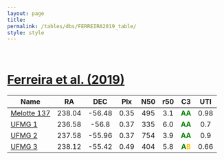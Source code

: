 ```yaml
---
layout: page
title:  
permalink: /tables/dbs/FERREIRA2019_table/
style: style
---
```


&nbsp;
# [Ferreira et al. (2019)](https://scixplorer.org/abs/2019MNRAS.483.5508F)

| Name | RA | DEC | Plx | N50 | r50 | C3 | UTI |
| --- | :-: | :-: | :-: | :-: | :-: | :-: | :-: |
| [Melotte 137](/_clusters/melotte137/) | 238.04 | -56.48 | 0.35 | 495 | 3.1 | <span style="color: green; font-weight: bold;">A</span><span style="color: green; font-weight: bold;">A</span> | 0.98  |
| [UFMG 1](/_clusters/ufmg1/) | 236.58 | -56.8 | 0.37 | 335 | 6.0 | <span style="color: green; font-weight: bold;">A</span><span style="color: green; font-weight: bold;">A</span> | 0.7  |
| [UFMG 2](/_clusters/ufmg2/) | 237.58 | -55.96 | 0.37 | 754 | 3.9 | <span style="color: green; font-weight: bold;">A</span><span style="color: green; font-weight: bold;">A</span> | 0.9  |
| [UFMG 3](/_clusters/ufmg3/) | 238.12 | -55.42 | 0.49 | 404 | 5.8 | <span style="color: green; font-weight: bold;">A</span><span style="color: #FFC300; font-weight: bold;">B</span> | 0.66  |



<script type="module">
import { enableTableSorting } from '{{ site.baseurl }}/scripts/table-sorting.js';
document.querySelectorAll("table").forEach(table => {
  enableTableSorting(table);
});
</script>